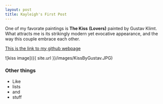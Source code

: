 ```yaml
---
layout: post
title: Kayleigh's First Post
---
```


One of my favorate paintings is **The Kiss** __(Lovers)__ painted by Gustav Klimt.  
What attracts me is its strikingly modern yet evocative appearance, 
and the way this couple embrace each other.  
 
[This is the link to my github webpage](https://github.com/itskaykayleigh)

![kiss image]({{ site.url }}/images/KissByGustav.JPG)


### Other things
* Like
* lists
* and 
* stuff
